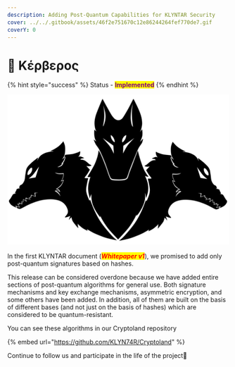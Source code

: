 ```yaml
---
description: Adding Post-Quantum Capabilities for KLYNTAR Security
cover: ../../.gitbook/assets/46f2e751670c12e86244264fef770de7.gif
coverY: 0
---
```


# 👹 Κέρβερος

{% hint style="success" %}
Status - <mark style="color:purple;">**Implemented**</mark>
{% endhint %}

![](<../../.gitbook/assets/image (16) (1).png>)

In the first KLYNTAR document (_<mark style="color:red;">**Whitepaper v1**</mark>_), we promised to add only post-quantum signatures based on hashes.

This release can be considered overdone because we have added entire sections of post-quantum algorithms for general use. Both signature mechanisms and key exchange mechanisms, asymmetric encryption, and some others have been added. In addition, all of them are built on the basis of different bases (and not just on the basis of hashes) which are considered to be quantum-resistant.

You can see these algorithms in our Cryptoland repository

{% embed url="https://github.com/KLYN74R/Cryptoland" %}

Continue to follow us and participate in the life of the project🤡
